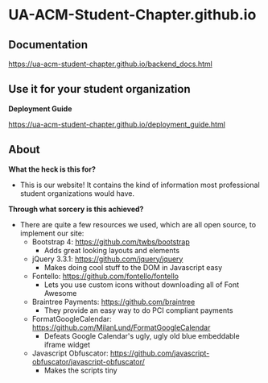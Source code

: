 # UA-ACM-Student-Chapter.github.io

## Documentation
https://ua-acm-student-chapter.github.io/backend_docs.html

## Use it for your student organization
__Deployment Guide__

https://ua-acm-student-chapter.github.io/deployment_guide.html

## About
**What the heck is this for?**

* This is our website! It contains the kind of information most professional student organizations would have.

**Through what sorcery is this achieved?**

* There are quite a few resources we used, which are all open source, to implement our site:
  * Bootstrap 4: https://github.com/twbs/bootstrap
    * Adds great looking layouts and elements
  * jQuery 3.3.1: https://github.com/jquery/jquery
    * Makes doing cool stuff to the DOM in Javascript easy
  * Fontello: https://github.com/fontello/fontello
    * Lets you use custom icons without downloading all of Font Awesome
  * Braintree Payments: https://github.com/braintree
    * They provide an easy way to do PCI compliant payments
  * FormatGoogleCalendar: https://github.com/MilanLund/FormatGoogleCalendar
    * Defeats Google Calendar's ugly, ugly old blue embeddable iframe widget
  * Javascript Obfuscator: https://github.com/javascript-obfuscator/javascript-obfuscator/
    * Makes the scripts tiny
